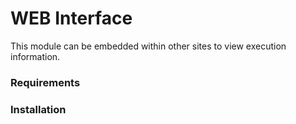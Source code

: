 # WEB Interface

This module can be embedded within other sites to view execution information.

### Requirements

### Installation